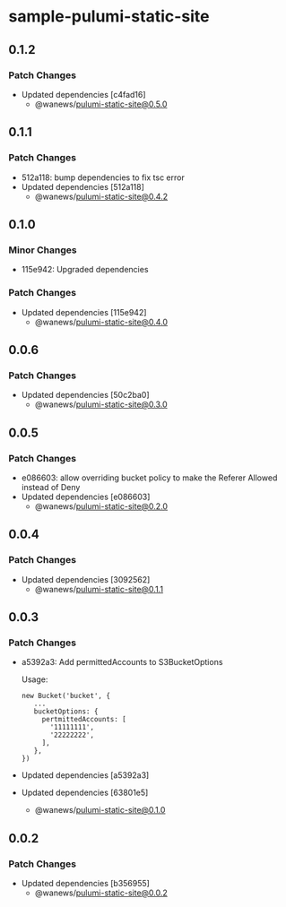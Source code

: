 # sample-pulumi-static-site

## 0.1.2

### Patch Changes

- Updated dependencies [c4fad16]
  - @wanews/pulumi-static-site@0.5.0

## 0.1.1

### Patch Changes

- 512a118: bump dependencies to fix tsc error
- Updated dependencies [512a118]
  - @wanews/pulumi-static-site@0.4.2

## 0.1.0

### Minor Changes

- 115e942: Upgraded dependencies

### Patch Changes

- Updated dependencies [115e942]
  - @wanews/pulumi-static-site@0.4.0

## 0.0.6

### Patch Changes

- Updated dependencies [50c2ba0]
  - @wanews/pulumi-static-site@0.3.0

## 0.0.5

### Patch Changes

- e086603: allow overriding bucket policy to make the Referer Allowed instead of Deny
- Updated dependencies [e086603]
  - @wanews/pulumi-static-site@0.2.0

## 0.0.4

### Patch Changes

- Updated dependencies [3092562]
  - @wanews/pulumi-static-site@0.1.1

## 0.0.3

### Patch Changes

- a5392a3: Add permittedAccounts to S3BucketOptions

  Usage:

  ```
  new Bucket('bucket', {
     ...
     bucketOptions: {
       pertmittedAccounts: [
         '11111111',
         '22222222',
       ],
     },
  })
  ```

- Updated dependencies [a5392a3]
- Updated dependencies [63801e5]
  - @wanews/pulumi-static-site@0.1.0

## 0.0.2

### Patch Changes

- Updated dependencies [b356955]
  - @wanews/pulumi-static-site@0.0.2
